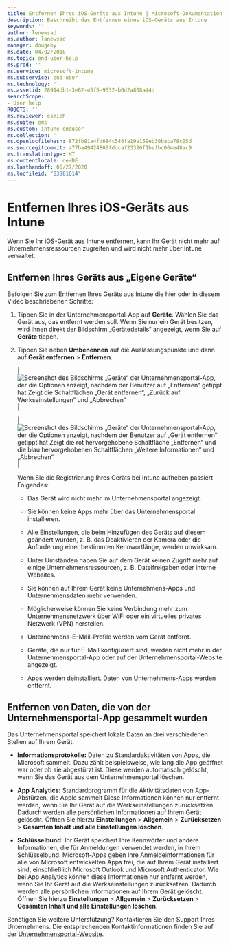 ```yaml
---
title: Entfernen Ihres iOS-Geräts aus Intune | Microsoft-Dokumentation
description: Beschreibt das Entfernen eines iOS-Geräts aus Intune
keywords: ''
author: lenewsad
ms.author: lanewsad
manager: dougeby
ms.date: 04/02/2018
ms.topic: end-user-help
ms.prod: ''
ms.service: microsoft-intune
ms.subservice: end-user
ms.technology: ''
ms.assetid: 28914db1-3e62-45f5-9632-b0d2a808a44d
searchScope:
- User help
ROBOTS: ''
ms.reviewer: esmich
ms.suite: ems
ms.custom: intune-enduser
ms.collection: ''
ms.openlocfilehash: 872fb91a4fd684c546fa19a159eb30baca78c05d
ms.sourcegitcommit: a77ba49424803fddcaf23326f1befbc004e48ac9
ms.translationtype: HT
ms.contentlocale: de-DE
ms.lasthandoff: 05/27/2020
ms.locfileid: "83881614"
---
```

# <a name="remove-your-ios-device-from-intune"></a>Entfernen Ihres iOS-Geräts aus Intune

Wenn Sie Ihr iOS-Gerät aus Intune entfernen, kann Ihr Gerät nicht mehr auf Unternehmensressourcen zugreifen und wird nicht mehr über Intune verwaltet.


## <a name="removing-the-device-from-my-devices"></a>Entfernen Ihres Geräts aus „Eigene Geräte“

Befolgen Sie zum Entfernen Ihres Geräts aus Intune die hier oder in diesem Video beschriebenen Schritte:


1. Tippen Sie in der Unternehmensportal-App auf **Geräte**. Wählen Sie das Gerät aus, das entfernt werden soll. Wenn Sie nur ein Gerät besitzen, wird Ihnen direkt der Bildschirm „Gerätedetails“ angezeigt, wenn Sie auf **Geräte** tippen.

2. Tippen Sie neben **Umbenennen** auf die Auslassungspunkte und dann auf **Gerät entfernen** > **Entfernen**.  

    |![Screenshot des Bildschirms „Geräte“ der Unternehmensportal-App, der die Optionen anzeigt, nachdem der Benutzer auf „Entfernen“ getippt hat Zeigt die Schaltflächen „Gerät entfernen“, „Zurück auf Werkseinstellungen“ und „Abbrechen“](./media/cp_ios_unenroll_after_1804_001.png)|

    |![Screenshot des Bildschirms „Geräte“ der Unternehmensportal-App, der die Optionen anzeigt, nachdem der Benutzer auf „Gerät entfernen“ getippt hat Zeigt die rot hervorgehobene Schaltfläche „Entfernen“ und die blau hervorgehobenen Schaltflächen „Weitere Informationen“ und „Abbrechen“](./media/cp_ios_unenroll_after_1804_002.png)|


    Wenn Sie die Registrierung Ihres Geräts bei Intune aufheben passiert Folgendes:

    - Das Gerät wird nicht mehr im Unternehmensportal angezeigt.

    - Sie können keine Apps mehr über das Unternehmensportal installieren.

    - Alle Einstellungen, die beim Hinzufügen des Geräts auf diesem geändert wurden, z. B. das Deaktivieren der Kamera oder die Anforderung einer bestimmten Kennwortlänge, werden unwirksam.

    - Unter Umständen haben Sie auf dem Gerät keinen Zugriff mehr auf einige Unternehmensressourcen, z. B. Dateifreigaben oder interne Websites.

    - Sie können auf Ihrem Gerät keine Unternehmens-Apps und Unternehmensdaten mehr verwenden.

    - Möglicherweise können Sie keine Verbindung mehr zum Unternehmensnetzwerk über WiFi oder ein virtuelles privates Netzwerk (VPN) herstellen.

    - Unternehmens-E-Mail-Profile werden vom Gerät entfernt.

    - Geräte, die nur für E-Mail konfiguriert sind, werden nicht mehr in der Unternehmensportal-App oder auf der Unternehmensportal-Website angezeigt.

    - Apps werden deinstalliert. Daten von Unternehmens-Apps werden entfernt.

## <a name="removing-data-collected-by-the-company-portal-app"></a>Entfernen von Daten, die von der Unternehmensportal-App gesammelt wurden

Das Unternehmensportal speichert lokale Daten an drei verschiedenen Stellen auf Ihrem Gerät.

- **Informationsprotokolle:** Daten zu Standardaktivitäten von Apps, die Microsoft sammelt. Dazu zählt beispielsweise, wie lang die App geöffnet war oder ob sie abgestürzt ist. Diese werden automatisch gelöscht, wenn Sie das Gerät aus dem Unternehmensportal löschen.

- **App Analytics:** Standardprogramm für die Aktivitätsdaten von App-Abstürzen, die Apple sammelt Diese Informationen können nur entfernt werden, wenn Sie Ihr Gerät auf die Werkseinstellungen zurücksetzen. Dadurch werden alle persönlichen Informationen auf Ihrem Gerät gelöscht. Öffnen Sie hierzu **Einstellungen** > **Allgemein** > **Zurücksetzen** > **Gesamten Inhalt und alle Einstellungen löschen**.

- **Schlüsselbund:** Ihr Gerät speichert Ihre Kennwörter und andere Informationen, die für Anmeldungen verwendet werden, in Ihrem Schlüsselbund. Microsoft-Apps geben Ihre Anmeldeinformationen für alle von Microsoft entwickelten Apps frei, die auf Ihrem Gerät installiert sind, einschließlich Microsoft Outlook und Microsoft Authenticator. Wie bei App Analytics können diese Informationen nur entfernt werden, wenn Sie Ihr Gerät auf die Werkseinstellungen zurücksetzen. Dadurch werden alle persönlichen Informationen auf Ihrem Gerät gelöscht. Öffnen Sie hierzu **Einstellungen** > **Allgemein** > **Zurücksetzen** > **Gesamten Inhalt und alle Einstellungen löschen**.


Benötigen Sie weitere Unterstützung? Kontaktieren Sie den Support Ihres Unternehmens. Die entsprechenden Kontaktinformationen finden Sie auf der [Unternehmensportal-Website](https://go.microsoft.com/fwlink/?linkid=2010980).
